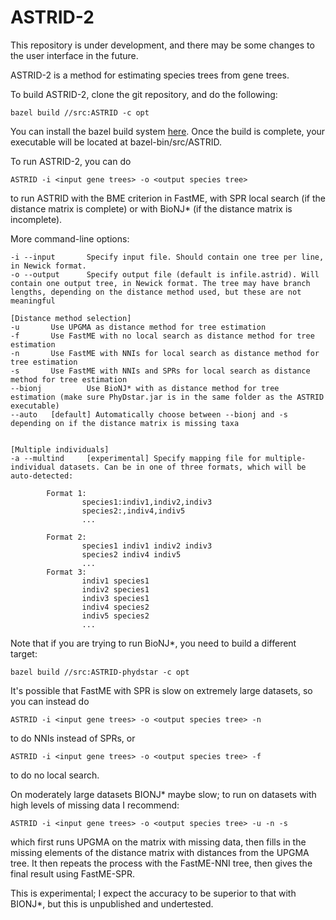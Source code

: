 # ASTRID-2

This repository is under development, and there may be some changes to the user interface in the future.


ASTRID-2 is a method for estimating species trees from gene trees. 

To build ASTRID-2, clone the git repository, and do the following:

    bazel build //src:ASTRID -c opt

You can install the bazel build system [here](http://bazel.build). Once the build is complete, your executable will be located at bazel-bin/src/ASTRID.
   
To run ASTRID-2, you can do

    ASTRID -i <input gene trees> -o <output species tree>
    
to run ASTRID with the BME criterion in FastME, with SPR local search (if the distance matrix is complete) or with BioNJ* (if the distance matrix is incomplete).

More command-line options:

    -i --input       Specify input file. Should contain one tree per line, in Newick format.
    -o --output      Specify output file (default is infile.astrid). Will contain one output tree, in Newick format. The tree may have branch lengths, depending on the distance method used, but these are not meaningful

    [Distance method selection]
    -u       Use UPGMA as distance method for tree estimation
    -f       Use FastME with no local search as distance method for tree estimation
    -n       Use FastME with NNIs for local search as distance method for tree estimation
    -s       Use FastME with NNIs and SPRs for local search as distance method for tree estimation
    --bionj          Use BioNJ* with as distance method for tree estimation (make sure PhyDstar.jar is in the same folder as the ASTRID executable)
    --auto   [default] Automatically choose between --bionj and -s depending on if the distance matrix is missing taxa


    [Multiple individuals]
    -a --multind     [experimental] Specify mapping file for multiple-individual datasets. Can be in one of three formats, which will be auto-detected:

            Format 1:
                    species1:indiv1,indiv2,indiv3
                    species2:,indiv4,indiv5
                    ...

            Format 2:
                    species1 indiv1 indiv2 indiv3
                    species2 indiv4 indiv5
                    ...
            Format 3:
                    indiv1 species1
                    indiv2 species1
                    indiv3 species1
                    indiv4 species2
                    indiv5 species2
                    ...



Note that if you are trying to run BioNJ*, you need to build a different target:

    bazel build //src:ASTRID-phydstar -c opt

It's possible that FastME with SPR is slow on extremely large datasets, so you can instead do 

    ASTRID -i <input gene trees> -o <output species tree> -n
    
to do NNIs instead of SPRs, or 

    ASTRID -i <input gene trees> -o <output species tree> -f
    
to do no local search. 

On moderately large datasets BIONJ* maybe slow; to run on datasets with high levels of missing data I recommend:

    ASTRID -i <input gene trees> -o <output species tree> -u -n -s
    
which first runs UPGMA on the matrix with missing data, then fills in the missing elements of the distance matrix with distances from the UPGMA tree.
It then repeats the process with the FastME-NNI tree, then gives the final result using FastME-SPR.

This is experimental; I expect the accuracy to be superior to that with BIONJ*, but this is unpublished and undertested.
